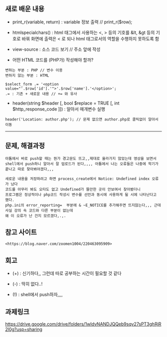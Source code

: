 ## 새로 배운 내용
* print_r(variable, return) : variable 정보 출력 // print_r($row);
* htmlspecialchars() : html 태그에서 사용하는 <, > 등의 기호를 &lt, &gt 등의 기호로 바꿔 화면에 출력은 < 로 되나 html 태그로서의 역할을 수행하지 못하도록 함
* view-source : 소스 코드 보기 // 주소 앞에 작성


* 어떤 HTML 코드를 (PHP가) 작성해야 할까?
```
변하는 부분 : PHP // 변수 이용
변하지 않는 부분 : HTML
```


```
$select_form .= '<option value="'.$row['id'].'">'.$row['name'].'</option>';
.= : 기존 + 새로운 내용 // += 와 유사
```
* header(string $header [, bool $replace = TRUE [, int $http_response_code ]]) : 알아서 매개변수 실행
```
header('Location: author.php'); // 문제 없으면 author.php로 클릭없이 알아서 이동
```
----


## 문제, 해결과정
```
아톰에서 바로 push할 때는 뭔가 경고문도 뜨고,,제대로 올라가지 않았는데 영상을 보면서
shell에서 push하니 알아서 잘 업로드가 된다,,,, 아톰에서 나는 오류들은 나중에 학기가 끝나고 따로 찾아봐야겠다,,,

새로운 내용을 저장하려고 하면 process_create에서 Notice: Undefined index 오류가 났다
코드를 아무리 봐도 오타도 없고 Undefined가 뜰만한 곳이 안보여서 찾아봤더니
프로그램은 정상적이나 php코드 작성시 변수를 선언과 동시에 사용하게 될 시에 나타난다고 했다.
php.ini의 error_reporting=  부분에 & ~E_NOTICE를 추가해주면 뜨지않는다,,, 근데 사실 강의 속 코드와 다른 부분이 없는데
왜 이 오류가 난 건지 모르겠다,.,.

```


## 참고 사이트
```
<https://blog.naver.com/zoomen1004/220463095909>

```

## 회고
* (+) : 신기하다,, 그런데 따로 공부하는 시간이 필요할 것 같다
- (-) : 딱히 없다..!
+ (!) : shell에서 push하자,,,,

## 과제링크
<https://drive.google.com/drive/folders/1wIdvNANDJQQeb9sqv27sPT3ghRjR2l0g?usp=sharing>
